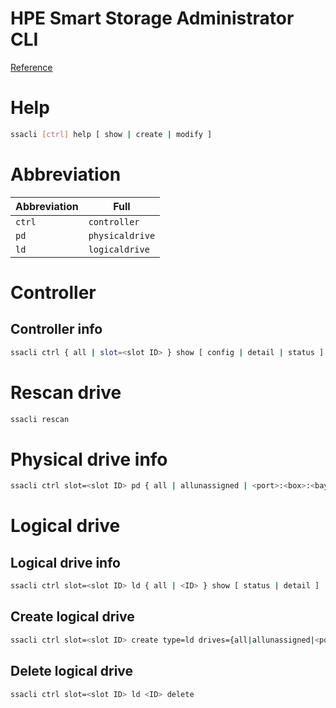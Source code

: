 # HPE Smart Storage Administrator CLI

[Reference](https://wiki.phoenixlzx.com/page/ssacli/)

# Help
```sh
ssacli [ctrl] help [ show | create | modify ]
```

# Abbreviation
| Abbreviation | Full |
| - | - |
| `ctrl` | `controller` |
| `pd` | `physicaldrive` |
| `ld` | `logicaldrive` |

# Controller

## Controller info
```sh
ssacli ctrl { all | slot=<slot ID> } show [ config | detail | status ]
```

# Rescan drive
```sh
ssacli rescan
```

# Physical drive info
```sh
ssacli ctrl slot=<slot ID> pd { all | allunassigned | <port>:<box>:<bay> } show [ status | detail ]
```

# Logical drive

## Logical drive info
```sh
ssacli ctrl slot=<slot ID> ld { all | <ID> } show [ status | detail ]
```

## Create logical drive
```sh
ssacli ctrl slot=<slot ID> create type=ld drives={all|allunassigned|<port>:<box>:<bay>,<port>:<box>:<bay>,...} [raid={0|1|1+0|5|50|6|60}] [size={<MB>|min|max|maxmbr}]
```

## Delete logical drive
```sh
ssacli ctrl slot=<slot ID> ld <ID> delete
```
